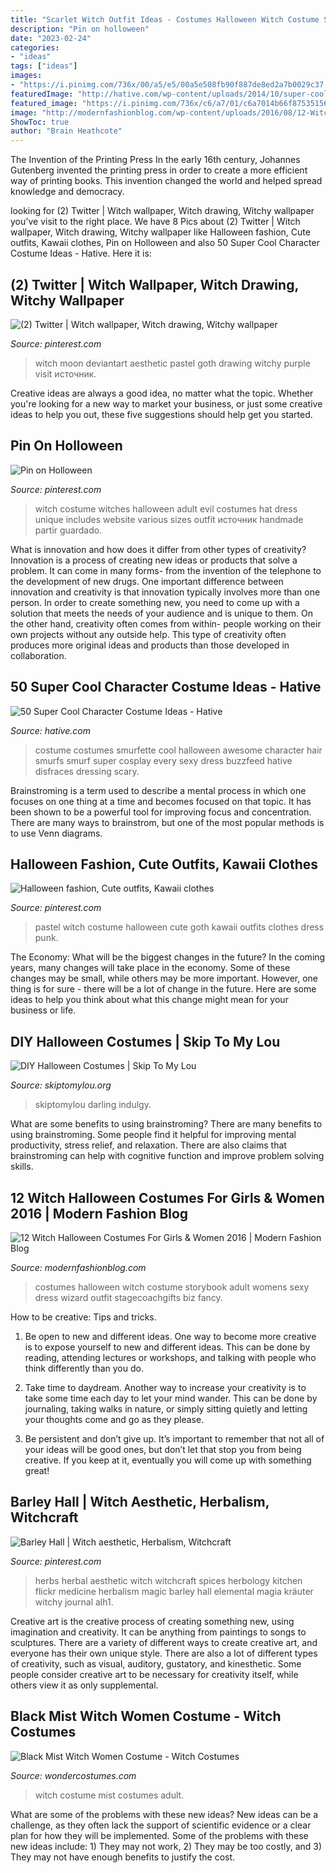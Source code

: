 ```yaml
---
title: "Scarlet Witch Outfit Ideas - Costumes Halloween Witch Costume Storybook Adult Womens Sexy Dress Wizard Outfit Stagecoachgifts Biz Fancy"
description: "Pin on holloween"
date: "2023-02-24"
categories:
- "ideas"
tags: ["ideas"]
images:
- "https://i.pinimg.com/736x/00/a5/e5/00a5e508fb90f887de8ed2a7b0029c37.jpg"
featuredImage: "http://hative.com/wp-content/uploads/2014/10/super-cool-costume-ideas/33-smurfette-costume.jpg"
featured_image: "https://i.pinimg.com/736x/c6/a7/01/c6a7014b66f8753515639a0ee2a73b4e.jpg"
image: "http://modernfashionblog.com/wp-content/uploads/2016/08/12-Witch-Halloween-Costumes-For-Girls-Women-2016-2.jpg"
ShowToc: true
author: "Brain Heathcote"
---
```



The Invention of the Printing Press
In the early 16th century, Johannes Gutenberg invented the printing press in order to create a more efficient way of printing books. This invention changed the world and helped spread knowledge and democracy.

	

		
looking for (2) Twitter | Witch wallpaper, Witch drawing, Witchy wallpaper you've visit to the right place. We have 8 Pics about (2) Twitter | Witch wallpaper, Witch drawing, Witchy wallpaper like Halloween fashion, Cute outfits, Kawaii clothes, Pin on Holloween and also 50 Super Cool Character Costume Ideas - Hative. Here it is:
		
    
## (2) Twitter | Witch Wallpaper, Witch Drawing, Witchy Wallpaper

<img loading=lazy src="https://i.pinimg.com/736x/75/e2/af/75e2af8b8c88a84f610e5c651ae093cb.jpg" onerror="this.onerror=null;this.src='https://tse3.mm.bing.net/th?id=OIP.ckI5QU66fywbrA7BP0da3gHaKe&amp;pid=15.1';" alt="(2) Twitter | Witch wallpaper, Witch drawing, Witchy wallpaper">

_Source: pinterest.com_

>witch moon deviantart aesthetic pastel goth drawing witchy purple visit источник. 

	

Creative ideas are always a good idea, no matter what the topic. Whether you're looking for a new way to market your business, or just some creative ideas to help you out, these five suggestions should help get you started.

    
## Pin On Holloween

<img loading=lazy src="https://i.pinimg.com/736x/c6/a7/01/c6a7014b66f8753515639a0ee2a73b4e.jpg" onerror="this.onerror=null;this.src='https://tse4.mm.bing.net/th?id=OIP.nn_uPtgMeSuFrK1NT42aIgHaLH&amp;pid=15.1';" alt="Pin on Holloween">

_Source: pinterest.com_

>witch costume witches halloween adult evil costumes hat dress unique includes website various sizes outfit источник handmade partir guardado. 

	

What is innovation and how does it differ from other types of creativity?
Innovation is a process of creating new ideas or products that solve a problem. It can come in many forms- from the invention of the telephone to the development of new drugs. 
One important difference between innovation and creativity is that innovation typically involves more than one person. In order to create something new, you need to come up with a solution that meets the needs of your audience and is unique to them. On the other hand, creativity often comes from within- people working on their own projects without any outside help. This type of creativity often produces more original ideas and products than those developed in collaboration.

    
## 50 Super Cool Character Costume Ideas - Hative

<img loading=lazy src="http://hative.com/wp-content/uploads/2014/10/super-cool-costume-ideas/33-smurfette-costume.jpg" onerror="this.onerror=null;this.src='https://tse4.mm.bing.net/th?id=OIP.cEExjpPPCuDd2QGurNYOwQHaLH&amp;pid=15.1';" alt="50 Super Cool Character Costume Ideas - Hative">

_Source: hative.com_

>costume costumes smurfette cool halloween awesome character hair smurfs smurf super cosplay every sexy dress buzzfeed hative disfraces dressing scary. 

	

Brainstroming is a term used to describe a mental process in which one focuses on one thing at a time and becomes focused on that topic. It has been shown to be a powerful tool for improving focus and concentration. There are many ways to brainstrom, but one of the most popular methods is to use Venn diagrams.

    
## Halloween Fashion, Cute Outfits, Kawaii Clothes

<img loading=lazy src="https://i.pinimg.com/736x/00/a5/e5/00a5e508fb90f887de8ed2a7b0029c37.jpg" onerror="this.onerror=null;this.src='https://tse1.mm.bing.net/th?id=OIP.ZIIkHf-lYVlw5XR2y4g0PAHaNF&amp;pid=15.1';" alt="Halloween fashion, Cute outfits, Kawaii clothes">

_Source: pinterest.com_

>pastel witch costume halloween cute goth kawaii outfits clothes dress punk. 

	

The Economy: What will be the biggest changes in the future?
In the coming years, many changes will take place in the economy. Some of these changes may be small, while others may be more important. However, one thing is for sure - there will be a lot of change in the future. Here are some ideas to help you think about what this change might mean for your business or life.

    
## DIY Halloween Costumes | Skip To My Lou

<img loading=lazy src="https://www.skiptomylou.org/wp-content/uploads/2014/10/no-sew-witch-costume-skiptomylou-2.jpg" onerror="this.onerror=null;this.src='https://tse1.mm.bing.net/th?id=OIP.AhDGPe4bvhuPCkiKD5YMPwHaLH&amp;pid=15.1';" alt="DIY Halloween Costumes | Skip To My Lou">

_Source: skiptomylou.org_

>skiptomylou darling indulgy. 

	

What are some benefits to using brainstroming?
There are many benefits to using brainstroming. Some people find it helpful for improving mental productivity, stress relief, and relaxation. There are also claims that brainstroming can help with cognitive function and improve problem solving skills.

    
## 12 Witch Halloween Costumes For Girls &amp; Women 2016 | Modern Fashion Blog

<img loading=lazy src="http://modernfashionblog.com/wp-content/uploads/2016/08/12-Witch-Halloween-Costumes-For-Girls-Women-2016-2.jpg" onerror="this.onerror=null;this.src='https://tse4.mm.bing.net/th?id=OIP.js21qOYh90iWIcqE_C-kOwAAAA&amp;pid=15.1';" alt="12 Witch Halloween Costumes For Girls &amp; Women 2016 | Modern Fashion Blog">

_Source: modernfashionblog.com_

>costumes halloween witch costume storybook adult womens sexy dress wizard outfit stagecoachgifts biz fancy. 

	

How to be creative: Tips and tricks.
1. Be open to new and different ideas. One way to become more creative is to expose yourself to new and different ideas. This can be done by reading, attending lectures or workshops, and talking with people who think differently than you do.
2. Take time to daydream. Another way to increase your creativity is to take some time each day to let your mind wander. This can be done by journaling, taking walks in nature, or simply sitting quietly and letting your thoughts come and go as they please.

3. Be persistent and don’t give up. It’s important to remember that not all of your ideas will be good ones, but don’t let that stop you from being creative. If you keep at it, eventually you will come up with something great!

    
## Barley Hall | Witch Aesthetic, Herbalism, Witchcraft

<img loading=lazy src="https://i.pinimg.com/736x/d5/9e/06/d59e068ae4754aa85b17df39023f131c.jpg" onerror="this.onerror=null;this.src='https://tse2.mm.bing.net/th?id=OIP.m_6Y8G-hbkuKjQxIpIaydQHaKz&amp;pid=15.1';" alt="Barley Hall | Witch aesthetic, Herbalism, Witchcraft">

_Source: pinterest.com_

>herbs herbal aesthetic witch witchcraft spices herbology kitchen flickr medicine herbalism magic barley hall elemental magia kräuter witchy journal alh1. 

	

Creative art is the creative process of creating something new, using imagination and creativity. It can be anything from paintings to songs to sculptures. There are a variety of different ways to create creative art, and everyone has their own unique style. There are also a lot of different types of creativity, such as visual, auditory, gustatory, and kinesthetic. Some people consider creative art to be necessary for creativity itself, while others view it as only supplemental.

    
## Black Mist Witch Women Costume - Witch Costumes

<img loading=lazy src="https://img.wondercostumes.com/products/16-3/black-mist-witch-xss.jpg" onerror="this.onerror=null;this.src='https://tse3.mm.bing.net/th?id=OIP.6nfwVgAYpVoDrF4EzvjKvAHaKX&amp;pid=15.1';" alt="Black Mist Witch Women Costume - Witch Costumes">

_Source: wondercostumes.com_

>witch costume mist costumes adult. 

	

What are some of the problems with these new ideas?
New ideas can be a challenge, as they often lack the support of scientific evidence or a clear plan for how they will be implemented. Some of the problems with these new ideas include: 1) They may not work, 2) They may be too costly, and 3) They may not have enough benefits to justify the cost.

